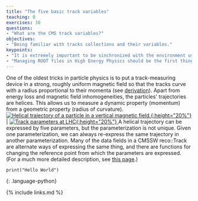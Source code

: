```yaml
---
title: "The five basic track variables"
teaching: 0
exercises: 30
questions:
- "What are the CMS track variables?"
objectives:
- "Being familiar with tracks collections and their variables."
keypoints:
- "It is extremely important to be sinchronized with the environment used to start working as a team!"
- "Managing ROOT files in High Energy Physics should be the first thing to be familiar with."
---
```

One of the oldest tricks in particle physics is to put a track-measuring device in a strong, roughly uniform magnetic field so that the tracks curve with a radius proportional to their momenta (see [derivation](http://en.wikipedia.org/wiki/Gyroradius#Relativistic_case)). Apart from energy loss and magnetic field inhomogeneities, the particles' trajectories are helices. This allows us to measure a dynamic property (momentum) from a geometric property (radius of curvature).
<a href="http://upload.wikimedia.org/wikipedia/commons/thumb/2/29/Helix.svg/410px-Helix.svg.png">
![Helical trajectory of a particle in a vertical magnetic field.](http://upload.wikimedia.org/wikipedia/commons/thumb/2/29/Helix.svg/410px-Helix.svg.png){:height="20%"}
</a> | <a href="https://www.lhc-closer.es/webapp/files/1435504163_ad6fd1cc4163a3a2d3c54388c80c45ba.jpg">![Track parameters at LHC](https://www.lhc-closer.es/webapp/files/1435504163_ad6fd1cc4163a3a2d3c54388c80c45ba.jpg){:height="20%"} </a>
A helical trajectory can be expressed by five parameters, but the parameterization is not unique. Given one parameterization, we can always re-express the same trajectory in another parameterization. Many of the data fields in a CMSSW reco::Track are alternate ways of expressing the same thing, and there are functions for changing the reference point from which the parameters are expressed. (For a much more detailed description, see [this page](http://www-jlc.kek.jp/subg/offl/lib/docs/helix_manip/node3.html#SECTION00210000000000000000).)
~~~
print("Hello World")
~~~
{: .language-python}

{% include links.md %}

